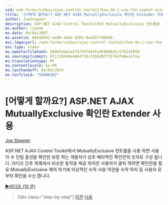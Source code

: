 ```yaml
---
uid: web-forms/videos/ajax-control-toolkit/how-do-i-use-the-aspnet-ajax-mutuallyexclusive-checkbox-extender
title: '[어떻게 할까요?] ASP.NET AJAX MutuallyExclusive 확인란 Extender 사용 | Microsoft 문서'
author: JoeStagner
description: ASP.NET AJAX Control Toolkit에서 MutuallyExclusive 컨트롤을 사용 하면 개발자 확인란으로 상호 단독으로 e의 수를 구성 하는 중...
ms.author: riande
ms.date: 04/04/2007
ms.assetid: 808a89d3-4a98-4abe-83b5-0aa01f749048
msc.legacyurl: /web-forms/videos/ajax-control-toolkit/how-do-i-use-the-aspnet-ajax-mutuallyexclusive-checkbox-extender
msc.type: video
ms.openlocfilehash: d99bfee63a2747f9f414fa950698d1c57b215658
ms.sourcegitcommit: 0f1119340e4464720cfd16d0ff15764746ea1fea
ms.translationtype: MT
ms.contentlocale: ko-KR
ms.lasthandoff: 04/09/2019
ms.locfileid: "59400362"
---
```

# <a name="how-do-i-use-the-aspnet-ajax-mutuallyexclusive-checkbox-extender"></a>[어떻게 할까요?] ASP.NET AJAX MutuallyExclusive 확인란 Extender 사용

[Joe Stagner](https://github.com/JoeStagner)

ASP.NET AJAX Control Toolkit에서 MutuallyExclusive 컨트롤을 사용 하면 사용자 수 단일 옵션을 확인만 보장 하는 개발자가 상호 배타적인 확인란의 숫자로 구성 됩니다. 라디오 단추 목록에서 비슷한 동작을 제공 하지만 사용자가 클릭 하려면 확인란을 필요 MutuallyExclusive 제어 하기에 이상적인 수락 사용 약관을 수락 하지 등 사용자 로부터 확인을 수신 합니다.

[&#9654;비디오 (10 분)](https://channel9.msdn.com/Blogs/ASP-NET-Site-Videos/how-do-i-use-the-aspnet-ajax-mutuallyexclusive-checkbox-extender)

> [!div class="step-by-step"]
> [이전](how-do-i-use-the-aspnet-ajax-maskededit-controls.md)
> [다음](how-do-i-use-the-aspnet-ajax-nobot-control.md)
